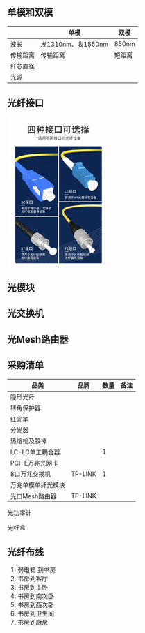 ## 单模和双模

|          | 单模               | 双模   |
| -------- | ------------------ | ------ |
| 波长     | 发1310nm、收1550nm | 850nm  |
| 传输距离 | 传输距离           | 短距离 |
| 纤芯直径 |                    |        |
| 光源     |                    |        |



## 光纤接口

<img src="./光纤.assets/image-20221116100639210.png" alt="image-20221116100639210" style="zoom:50%;" />





## 光模块





## 光交换机





## 光Mesh路由器



## 采购清单

| 品类               | 品牌    | 数量 | 备注 |
| ------------------ | ------- | ---- | ---- |
| 隐形光纤           |         |      |      |
| 转角保护器         |         |      |      |
| 红光笔             |         |      |      |
| 分光器             |         |      |      |
| 热熔枪及胶棒       |         |      |      |
| LC-LC单工耦合器    |         | 1    |      |
| PCI-E万兆光网卡    |         |      |      |
| 8口万兆交换机      | TP-LINK | 1    |      |
| 万兆单模单纤光模块 |         |      |      |
| 光口Mesh路由器     | TP-LINK |      |      |



光功率计

光纤盒

## 光纤布线

1. 弱电箱 到书房
2. 书房到客厅
3. 书房到主卧
4. 书房到南次卧
5. 书房到西次卧
6. 书房到卫生间
7. 书房到厨房


